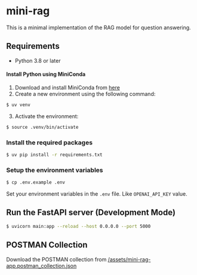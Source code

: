 # mini-rag

This is a minimal implementation of the RAG model for question answering.

## Requirements

- Python 3.8 or later

#### Install Python using MiniConda

1. Download and install MiniConda from [here](https://docs.anaconda.com/free/miniconda/#quick-command-line-install)
2. Create a new environment using the following command:

```bash
$ uv venv
```

3. Activate the environment:

```bash
$ source .venv/bin/activate
```

### Install the required packages

```bash
$ uv pip install -r requirements.txt
```

### Setup the environment variables

```bash
$ cp .env.example .env
```

Set your environment variables in the `.env` file. Like `OPENAI_API_KEY` value.

## Run the FastAPI server (Development Mode)

```bash
$ uvicorn main:app --reload --host 0.0.0.0 --port 5000
```

## POSTMAN Collection

Download the POSTMAN collection from [/assets/mini-rag-app.postman_collection.json](/assets/mini-rag-app.postman_collection.json)

